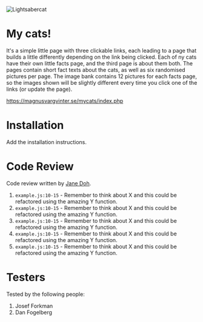 ![Lightsabercat](https://media.giphy.com/media/xBAreNGk5DapO/giphy.gif)

# My cats!

It's a simple little page with three clickable links, each leading to a page that builds a little differently depending on the link being clicked. Each of ny cats have their own little facts page, and the third page is about them both. The pages contain short fact texts about the cats, as well as six randomised pictures per page. The image bank contains 12 pictures for each facts page, so the images shown will be slightly different every time you click one of the links (or update the page).

https://magnusvargvinter.se/mycats/index.php

# Installation

Add the installation instructions.

# Code Review

Code review written by [Jane Doh](https://github.com/username).

1. `example.js:10-15` - Remember to think about X and this could be refactored using the amazing Y function.
2. `example.js:10-15` - Remember to think about X and this could be refactored using the amazing Y function.
3. `example.js:10-15` - Remember to think about X and this could be refactored using the amazing Y function.
4. `example.js:10-15` - Remember to think about X and this could be refactored using the amazing Y function.
5. `example.js:10-15` - Remember to think about X and this could be refactored using the amazing Y function.

# Testers

Tested by the following people:

1. Josef Forkman
2. Dan Fogelberg
